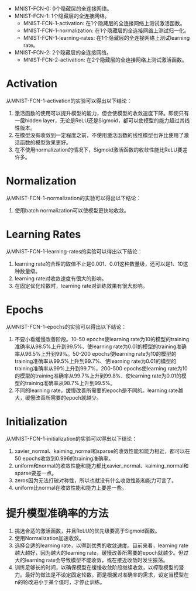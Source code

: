 * MNIST-FCN-0: 0个隐藏层的全连接网络。
* MNIST-FCN-1: 1个隐藏层的全连接网络。
    * MNIST-FCN-1-activation: 在1个隐藏层的全连接网络上测试激活函数。
    * MNIST-FCN-1-normalization: 在1个隐藏层的全连接网络上测试归一化。
    * MNIST-FCN-1-learning-rates: 在1个隐藏层的全连接网络上测试learning rate。
* MNIST-FCN-2: 2个隐藏层的全连接网络。
    * MNIST-FCN-2-activation: 在2个隐藏层的全连接网络上测试激活函数。

# Activation

从MNIST-FCN-1-activation的实验可以得出以下结论：
1. 激活函数的使用可以提升模型的能力，但会使模型的收敛速度下降。即使只有一层hidden layer，无论是ReLU还是Sigmoid，都可以使模型的能力超过其线性版本。
2. 在模型没有收敛到一定程度之前，不使用激活函数的线性模型也许比使用了激活函数的模型效果更好。
3. 在不使用normalization的情况下，Sigmoid激活函数的收敛性能比ReLU要差许多。

# Normalization

从MNIST-FCN-1-normalization的实验可以得出以下结论：
1. 使用batch normalization可以使模型更快地收敛。

# Learning Rates

从MNIST-FCN-1-learning-rates的实验可以得出以下结论：
1. learning rate的合理的取值不止是0.001、0.01这种数量级，还可以是1、10这种数量级。
2. learning rate对收敛速度有很大的影响。
3. 在固定优化轮数时，learning rate对训练效果有很大影响。

# Epochs

从MNIST-FCN-1-epochs的实验可以得出以下结论：
1. 不要小看缓慢改善阶段。10-50 epochs使learning rate为10的模型的training准确率从98.5%上升到99.5%、使learning rate为0.01的模型的training准确率从96.5%上升到99%。50-200 epochs使learning rate为10的模型的training准确率从99.5%上升到99.7%、使learning rate为0.01的模型的training准确率从99%上升到99.7%，200-500 epochs使learning rate为10的模型的training准确率从99.7%上升到99.8%、使learning rate为0.01的模型的training准确率从98.7%上升到99.5%。
2. 不同的learning rate，缓慢改善所需要的epoch是不同的。learning rate越大，缓慢改善所需要的epoch就越少。

# Initialization

从MNIST-FCN-1-initialization的实验可以得出以下结论：
1. xavier_normal、kaiming_normal和sparse的收敛性能和能力相近，都可以在50 epochs收敛到0.996的training准确率。
2. uniform和normal的收敛性能和能力都比xavier_normal、kaiming_normal和sparse要差一点。
3. zeros因为无法打破对称性，所以也就没有什么收敛性能和能力可言了。
4. uniform比normal在收敛性能和能力上要差一些。

# 提升模型准确率的方法

1. 挑选合适的激活函数，并且ReLU的优先级要高于Sigmoid函数。
2. 使用Normalization加速收敛。
3. 选择合适的learning rate，以得到优秀的收敛速度。目前来看，learning rate越大越好，因为越大的learning rate，缓慢改善所需要的epoch就越少。但过大的learning rate会导致模型不能收敛，或在接近收敛时发生振荡。
4. 训练足够长的时间，以确保模型在缓慢收敛阶段继续收敛，以榨取模型的潜力。最好的做法是不设定固定轮数，而是根据对准确率的需求，设定当模型在n的轮改进小于某个值时，才停止训练。
